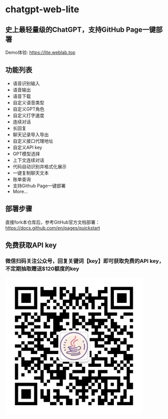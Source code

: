 # chatgpt-web-lite
## 史上最轻量级的ChatGPT，支持GitHub Page一键部署
Demo体验: https://lite.weblab.top

## 功能列表
+ 语音识别输入
+ 语音输出
+ 语音下载
+ 自定义语音类型
+ 自定义GPT角色
+ 自定义打字速度
+ 连续对话
+ 长回复
+ 聊天记录导入导出
+ 自定义接口代理地址
+ 自定义API key
+ GPT模型选择
+ 上下文连续对话
+ 代码自动识别并格式化展示
+ 一键复制聊天文本
+ 账单查询
+ 支持Github Page一键部署
+ More...

## 部署步骤
直接fork本仓库后，参考GitHub官方文档部署：https://docs.github.com/en/pages/quickstart

## 免费获取API key
### 微信扫码关注公众号，回复关键词【key】即可获取免费的API key，不定期抽取赠送$120额度的key

![码上行旅](./img/qr.jpg)
